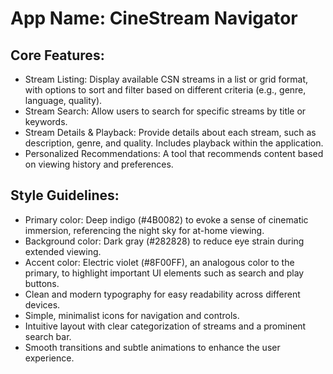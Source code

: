 # **App Name**: CineStream Navigator

## Core Features:

- Stream Listing: Display available CSN streams in a list or grid format, with options to sort and filter based on different criteria (e.g., genre, language, quality).
- Stream Search: Allow users to search for specific streams by title or keywords.
- Stream Details & Playback: Provide details about each stream, such as description, genre, and quality. Includes playback within the application.
- Personalized Recommendations: A tool that recommends content based on viewing history and preferences.

## Style Guidelines:

- Primary color: Deep indigo (#4B0082) to evoke a sense of cinematic immersion, referencing the night sky for at-home viewing.
- Background color: Dark gray (#282828) to reduce eye strain during extended viewing.
- Accent color: Electric violet (#8F00FF), an analogous color to the primary, to highlight important UI elements such as search and play buttons.
- Clean and modern typography for easy readability across different devices.
- Simple, minimalist icons for navigation and controls.
- Intuitive layout with clear categorization of streams and a prominent search bar.
- Smooth transitions and subtle animations to enhance the user experience.
